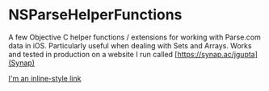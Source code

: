 NSParseHelperFunctions
======================

A few Objective C helper functions / extensions for working with Parse.com data in iOS. Particularly useful when dealing with Sets and Arrays. Works and tested in production on a website I run called [https://synap.ac/jgupta](Synap)


[I'm an inline-style link](https://www.blog.synap.ac)
